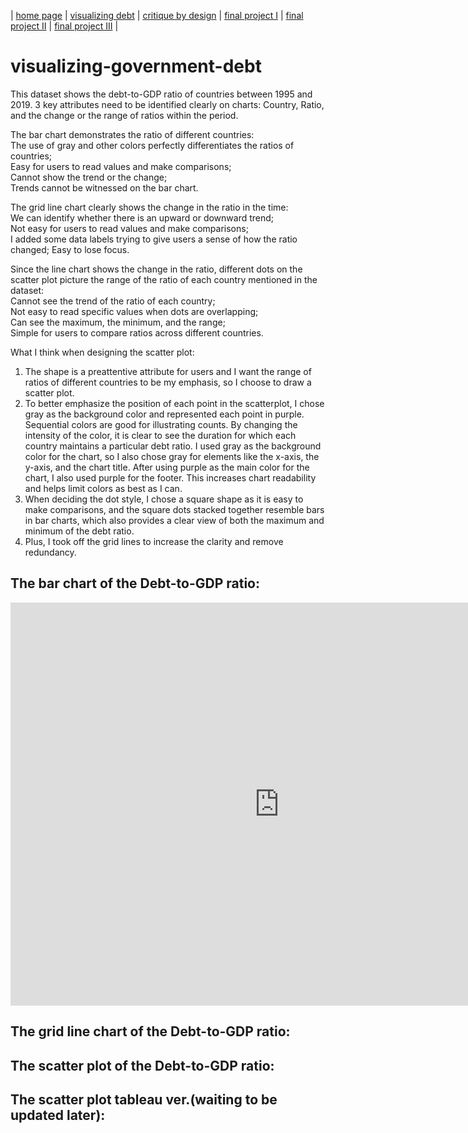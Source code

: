 | [home page](https://cmustudent.github.io/tswd-portfolio-templates/) | [visualizing debt](visualizing-government-debt) | [critique by design](critique-by-design) | [final project I](final-project-part-one) | [final project II](final-project-part-two) | [final project III](final-project-part-three) |

# visualizing-government-debt
This dataset shows the debt-to-GDP ratio of countries between 1995 and 2019. 3 key attributes need to be identified clearly on charts: Country, Ratio, and the change or the range of ratios within the period. 

The bar chart demonstrates the ratio of different countries:  
    The use of gray and other colors perfectly differentiates the ratios of countries;  
    Easy for users to read values and make comparisons;  
    Cannot show the trend or the change;  
    Trends cannot be witnessed on the bar chart.

The grid line chart clearly shows the change in the ratio in the time:  
    We can identify whether there is an upward or downward trend;  
    Not easy for users to read values and make comparisons;  
    I added some data labels trying to give users a sense of how the ratio changed;
    Easy to lose focus.
  
Since the line chart shows the change in the ratio, different dots on the scatter plot picture the range of the ratio of each country mentioned in the dataset:    
    Cannot see the trend of the ratio of each country;  
    Not easy to read specific values when dots are overlapping;  
    Can see the maximum, the minimum, and the range;  
    Simple for users to compare ratios across different countries.

What I think when designing the scatter plot:  
1. The shape is a preattentive attribute for users and I want the range of ratios of different countries to be my emphasis, so I choose to draw a scatter plot.
2. To better emphasize the position of each point in the scatterplot, I chose gray as the background color and represented each point in purple. Sequential colors are good for illustrating counts. By changing the intensity of the color, it is clear to see the duration for which each country maintains a particular debt ratio. I used gray as the background color for the chart, so I also chose gray for elements like the x-axis, the y-axis, and the chart title. After using purple as the main color for the chart, I also used purple for the footer. This increases chart readability and helps limit colors as best as I can.
3. When deciding the dot style, I chose a square shape as it is easy to make comparisons, and the square dots stacked together resemble bars in bar charts, which also provides a clear view of both the maximum and minimum of the debt ratio.
4. Plus, I took off the grid lines to increase the clarity and remove redundancy.   

## The bar chart of the Debt-to-GDP ratio:
<iframe src="https://data.oecd.org/chart/7b90" width="860" height="645" style="border: 0" mozallowfullscreen="true" webkitallowfullscreen="true" allowfullscreen="true"><a href="https://data.oecd.org/chart/7b90" target="_blank">OECD Chart: General government debt, Total, % of GDP, Annual, 2022</a></iframe>

## The grid line chart of the Debt-to-GDP ratio:
<div class="flourish-embed flourish-chart" data-src="visualisation/14963280"><script src="https://public.flourish.studio/resources/embed.js"></script></div>

## The scatter plot of the Debt-to-GDP ratio:
<div class="flourish-embed flourish-scatter" data-src="visualisation/14963473"><script src="https://public.flourish.studio/resources/embed.js"></script></div>

## The scatter plot tableau ver.(waiting to be updated later):



